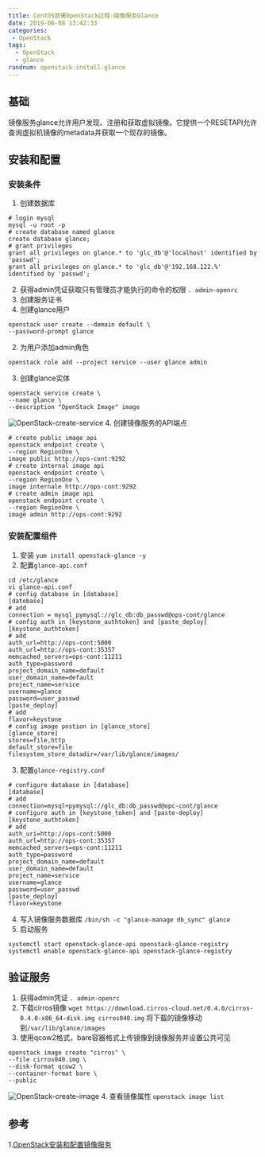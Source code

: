 ```yaml
---
title: CentOS部署OpenStack过程-镜像服务Glance
date: 2019-06-08 13:42:33
categories: 
 - OpenStack
tags:
  - OpenStack
  - glance
randnum: openstack-install-glance
---
```

## 基础

镜像服务glance允许用户发现、注册和获取虚拟镜像。它提供一个RESETAPI允许查询虚拟机镜像的metadata并获取一个现存的镜像。

<!--more-->
## 安装和配置

### 安装条件

1. 创建数据库
```
# login mysql
mysql -u root -p
# create database named glance
create database glance;
# grant privileges
grant all privileges on glance.* to 'glc_db'@'localhost' identified by 'passwd';
grant all privileges on glance.* to 'glc_db'@'192.168.122.%' identified by 'passwd';
```
2. 获得admin凭证获取只有管理员才能执行的命令的权限
`. admin-openrc`
3. 创建服务证书
  1. 创建glance用户
  ```
  openstack user create --domain default \
  --password-prompt glance
  ```
  2. 为用户添加admin角色
  ```
  openstack role add --project service --user glance admin
  ```
  3. 创建glance实体
  ```
  openstack service create \
  --name glance \
  --description "OpenStack Image" image
  ```
  ![OpenStack-create-service](https://s2.ax1x.com/2019/06/08/VBs5DA.png)
4. 创建镜像服务的API端点
```
# create public image api
openstack endpoint create \
--region RegionOne \
image public http://ops-cont:9292
# create internal image api
openstack endpoint create \
--region RegionOne \
image internale http://ops-cont:9292
# create admin image api
openstack endpoint create \
--region RegionOne \
image admin http://ops-cont:9292
```

### 安装配置组件

1. 安装
`yum install openstack-glance -y`
2. 配置`glance-api.conf`
```
cd /etc/glance
vi glance-api.conf
# config database in [database]
[datebase]
# add
connection = mysql_pymysql://glc_db:db_passwd@ops-cont/glance
# config auth in [keystone_authtoken] and [paste_deploy]
[keystone_authtoken]
# add
auth_url=http://ops-cont:5000
auth_url=http://ops-cont:35357
memcached_servers=ops-cont:11211
auth_type=password
project_domain_name=default
user_domain_name=default
project_name=service
username=glance
password=user_passwd
[paste_deploy]
# add
flavor=keystone
# config image postion in [glance_store]
[glance_store]
stores=file,http
default_store=file
filesystem_store_datadir=/var/lib/glance/images/
```
3. 配置`glance-registry.conf`
```
# configure database in [database]
[database]
# add
connection=mysql+pymysql://glc_db:db_passwd@opc-cont/glance
# configure auth in [keystone_token] and [paste-deploy]
[keystone_authtoken]
# add
auth_uri=http://ops-cont:5000
auth_url=http://ops-cont:35357
memcached_servers=ops-cont:11211
auth_type=password
project_domain_name=default
user_domain_name=default
project_name=service
username=glance
password=user_passwd
[paste_deploy]
flavor=keystone
```
4. 写入镜像服务数据库
`/bin/sh -c "glance-manage db_sync" glance`
5. 启动服务
```
systemctl start openstack-glance-api openstack-glance-registry
systemctl enable openstack-glance-api openstack-glance-registry
```
## 验证服务

1. 获得admin凭证
`. admin-openrc`
2. 下载cirros镜像
`wget https://download.cirros-cloud.net/0.4.0/cirros-0.4.0-x86_64-disk.img cirros040.img`
将下载的镜像移动到`/var/lib/glance/images`
3. 使用qcow2格式，bare容器格式上传镜像到镜像服务并设置公共可见
```
openstack image create "cirros" \
--file cirros040.img \
--disk-format qcow2 \
--container-format bare \
--public
```
![OpenStack-create-image](https://s2.ax1x.com/2019/06/10/VyROr6.png)
4. 查看镜像属性
`openstack image list`

## 参考

1.[OpenStack安装和配置镜像服务](https://docs.openstack.org/mitaka/zh_CN/install-guide-rdo/glance-install.html)
